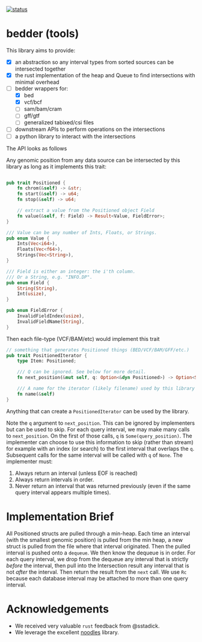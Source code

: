 <!--- 
# build
target=x86_64-unknown-linux-gnu
export RUSTFLAGS="-C target-feature=-crt-static -C relocation-model=pie"
cargo test --release --target $target \
&& cargo build --release --target $target
--->

[![status](https://github.com/brentp/bedder-rs/actions/workflows/rust.yml/badge.svg)](https://github.com/brentp/bedder-rs/actions/)

# bedder (tools)

This library aims to provide:

- [x] an abstraction so any interval types from sorted sources can be intersected together
- [x] the rust implementation of the heap and Queue to find intersections with minimal overhead
- [ ] bedder wrappers for:
  + [x] bed
  + [x] vcf/bcf
  + [ ] sam/bam/cram
  + [ ] gff/gtf
  + [ ] generalized tabixed/csi files
- [ ] downstream APIs to perform operations on the intersections
- [ ] a python library to interact with the intersections

The API looks as follows

Any genomic position from any data source can be intersected by this library as long as it implements this trait:

```rust

pub trait Positioned {
    fn chrom(&self) -> &str;
    fn start(&self) -> u64;
    fn stop(&self) -> u64;

    // extract a value from the Positioned object Field
    fn value(&self, f: Field) -> Result<Value, FieldError>;
}

/// Value can be any number of Ints, Floats, or Strings.
pub enum Value {
    Ints(Vec<i64>),
    Floats(Vec<f64>),
    Strings(Vec<String>),
}

/// Field is either an integer: the i'th column.
/// Or a String, e.g. "INFO.DP".
pub enum Field {
    String(String),
    Int(usize),
}

pub enum FieldError {
    InvalidFieldIndex(usize),
    InvalidFieldName(String),
}

```

Then each file-type (VCF/BAM/etc) would implement this trait

```rust
// something that generates Positioned things (BED/VCF/BAM/GFF/etc.)
pub trait PositionedIterator {
    type Item: Positioned;

    /// Q can be ignored. See below for more detail.
    fn next_position(&mut self, q: Option<&dyn Positioned>) -> Option<Self::Item>;

    /// A name for the iterator (likely filename) used by this library when logging.
    fn name(&self)
}
```

Anything that can create a `PositionedIterator` can be used by the library.

Note the `q` argument to `next_position`. This can be ignored by implementers but can be used to skip.
For each query interval, we may make many calls to `next_position`. On the first of those calls, `q`
is `Some(query_position)`. The implementer can choose to use this information to skip (rather than stream)
for example with an index (or search) to the first interval that overlaps the `q`. Subsequent calls for the
same interval will be called with `q` of `None`. The implementer must:

1. Always return an interval (unless EOF is reached)
1. Always return intervals in order.
1. Never return an interval that was returned previously (even if the same query interval appears multiple times).

# Implementation Brief

All Positioned structs are pulled through a min-heap. Each time an interval (with the smallest genomic position) is pulled from the min heap,
a new struct is pulled from the file where that interval originated. Then the pulled interval is pushed onto a `dequeue`.
We then know the dequeue is in order. For each query interval, we drop from the dequeue any interval that is strictly _before_ the interval,
then pull into the Intersection result any interval that is not _after_ the interval. Then return the result from the `next` call.
We use `Rc` because each database interval may be attached to more than one query interval.

# Acknowledgements

- We received very valuable `rust` feedback from @sstadick.
- We leverage the excellent [noodles](https://github.com/zaeleus/noodles) library.
